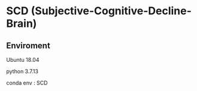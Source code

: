# SCD (Subjective-Cognitive-Decline-Brain)
## Enviroment

Ubuntu 18.04  

python 3.7.13  

conda env : SCD

